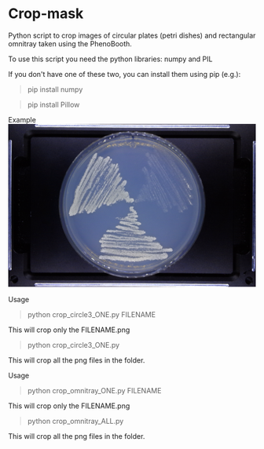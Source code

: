 # Crop-mask
Python script to crop images of circular plates (petri dishes) and rectangular omnitray taken using the PhenoBooth.

To use this script you need the python libraries: numpy and PIL

If you don't have one of these two, you can install them using pip (e.g.):

>pip install numpy

>pip install Pillow

Example
![example](Example/plate.png)

Usage

>python crop_circle3_ONE.py FILENAME

This will crop only the FILENAME.png

>python crop_circle3_ONE.py

This will crop all the png files in the folder.


Usage

>python crop_omnitray_ONE.py FILENAME

This will crop only the FILENAME.png

>python crop_omnitray_ALL.py

This will crop all the png files in the folder.
